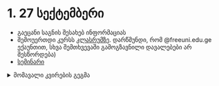 

# 1. 27 სექტემბერი
- გაეცანი საგნის შესახებ ინფორმაციას
- შემოუერთდი კურსს [კლასრუმზე](https://classroom.google.com/c/Mzk5NzYzODYyMjQz?cjc=be2trvz). დარწმუნდი, რომ @freeuni.edu.ge ექაუნთით, სხვა შემთხვევაში გამოგზავნილი დავალებები არ შესწორდება)
- [სემინარი](/classwork/01_karel_intro)


<details markdown="block">

<summary>მომავალი კვირების გეგმა</summary>

# 2. 4 ოქტომბერი


</details>